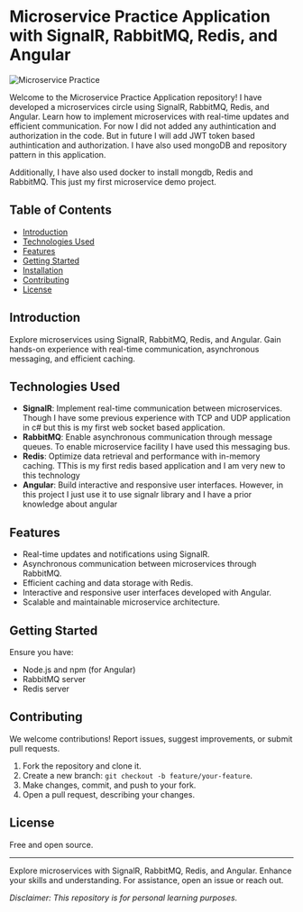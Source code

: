 # Microservice Practice Application with SignalR, RabbitMQ, Redis, and Angular

![Microservice Practice](microservice-practice.png)

Welcome to the Microservice Practice Application repository! I have developed a microservices circle using SignalR, RabbitMQ, Redis, and Angular. Learn how to implement microservices with real-time updates and efficient communication. For now I did not added any  authintication and authorization in the code. But in future I will add JWT token based authintication and authorization. I have also used mongoDB and repository pattern in this application. 

Additionally, I have also used docker to install mongdb, Redis and RabbitMQ. This just my first microservice demo project.


## Table of Contents

- [Introduction](#introduction)
- [Technologies Used](#technologies-used)
- [Features](#features)
- [Getting Started](#getting-started)
- [Installation](#installation)
- [Contributing](#contributing)
- [License](#license)

## Introduction

Explore microservices using SignalR, RabbitMQ, Redis, and Angular. Gain hands-on experience with real-time communication, asynchronous messaging, and efficient caching. 

## Technologies Used

- **SignalR**: Implement real-time communication between microservices. Though I have some previous experience with TCP and UDP application in c# but this is my first web socket based application.
- **RabbitMQ**: Enable asynchronous communication through message queues. To enable microservice facility I have used this messaging bus.
- **Redis**: Optimize data retrieval and performance with in-memory caching. TThis is my first redis based application and I am very new to this technology
- **Angular**: Build interactive and responsive user interfaces. However, in this project I just use it to use signalr library and I have a prior knowledge about angular

## Features

- Real-time updates and notifications using SignalR.
- Asynchronous communication between microservices through RabbitMQ.
- Efficient caching and data storage with Redis.
- Interactive and responsive user interfaces developed with Angular.
- Scalable and maintainable microservice architecture.

## Getting Started

Ensure you have:

- Node.js and npm (for Angular)
- RabbitMQ server
- Redis server


## Contributing

We welcome contributions! Report issues, suggest improvements, or submit pull requests.

1. Fork the repository and clone it.
2. Create a new branch: `git checkout -b feature/your-feature`.
3. Make changes, commit, and push to your fork.
4. Open a pull request, describing your changes.

## License

Free and open source.

---

Explore microservices with SignalR, RabbitMQ, Redis, and Angular. Enhance your skills and understanding. For assistance, open an issue or reach out.

*Disclaimer: This repository is for personal learning purposes.*
